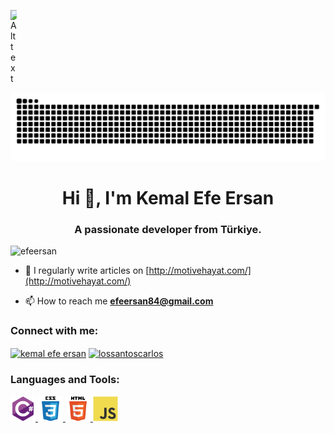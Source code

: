 <img
  src="https://mir-s3-cdn-cf.behance.net/project_modules/1400/81bb4b165684019.640b6038d133e.gif"
  alt="Alt text"
  title="Optional title"
  style="display: inline-block; margin: 10 auto; max-width: 10px">

<picture>
  <source media="(prefers-color-scheme: dark)" srcset="https://raw.githubusercontent.com/CagatayAkkas/CagatayAkkas/output/github-contribution-grid-snake-dark.svg">
  <source media="(prefers-color-scheme: light)" srcset="https://raw.githubusercontent.com/CagatayAkkas/CagatayAkkas/output/github-contribution-grid-snake.svg">
  <img alt="github contribution grid snake animation" src="https://raw.githubusercontent.com/CagatayAkkas/CagatayAkkas/output/github-contribution-grid-snake.svg">
</picture>

<h1 align="center">Hi 👋, I'm Kemal Efe Ersan</h1>
<h3 align="center">A passionate developer from Türkiye.</h3>

<p align="left"> <img src="https://komarev.com/ghpvc/?username=efeersan&label=Profile%20views&color=0e75b6&style=flat" alt="efeersan" /> </p>

- 📝 I regularly write articles on [http://motivehayat.com/](http://motivehayat.com/)

- 📫 How to reach me **efeersan84@gmail.com**

<h3 align="left">Connect with me:</h3>
<p align="left">
<a href="[[https://linkedin.com/in/kemal efe ersan](https://www.linkedin.com/in/kemalefeersan/](https://www.linkedin.com/in/kemalefeersan/))" target="blank"><img align="center" src="https://raw.githubusercontent.com/rahuldkjain/github-profile-readme-generator/master/src/images/icons/Social/linked-in-alt.svg" alt="kemal efe ersan" height="30" width="40" /></a>
<a href="https://discord.gg/lossantoscarlos" target="blank"><img align="center" src="https://raw.githubusercontent.com/rahuldkjain/github-profile-readme-generator/master/src/images/icons/Social/discord.svg" alt="lossantoscarlos" height="30" width="40" /></a>
</p>

<h3 align="left">Languages and Tools:</h3>
<p align="left"> <a href="https://www.w3schools.com/cs/" target="_blank" rel="noreferrer"> <img src="https://raw.githubusercontent.com/devicons/devicon/master/icons/csharp/csharp-original.svg" alt="csharp" width="40" height="40"/> </a> <a href="https://www.w3schools.com/css/" target="_blank" rel="noreferrer"> <img src="https://raw.githubusercontent.com/devicons/devicon/master/icons/css3/css3-original-wordmark.svg" alt="css3" width="40" height="40"/> </a> <a href="https://www.w3.org/html/" target="_blank" rel="noreferrer"> <img src="https://raw.githubusercontent.com/devicons/devicon/master/icons/html5/html5-original-wordmark.svg" alt="html5" width="40" height="40"/> </a> <a href="https://developer.mozilla.org/en-US/docs/Web/JavaScript" target="_blank" rel="noreferrer"> <img src="https://raw.githubusercontent.com/devicons/devicon/master/icons/javascript/javascript-original.svg" alt="javascript" width="40" height="40"/> </a> </p>

